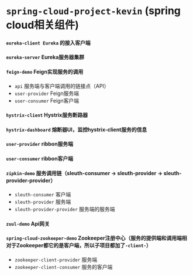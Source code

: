 # `spring-cloud-project-kevin` (spring cloud相关组件)

#### `eureka-client Eureka` 的接入客户端


#### `eureka-server` Eureka服务器集群


#### `feign-demo` Feign实现服务的调用
* `api` 服务端与客户端调用的链接点（API）
* `user-provider` Feign服务端
* `user-consumer` Feign客户端


#### `hystrix-client` Hystrix服务断路器


#### `hystrix-dashboard` 熔断器UI，监控hystrix-client服务的信息


#### `user-provider` ribbon服务端
#### `user-consumer` ribbon客户端


#### `zipkin-demo` 服务调用链（sleuth-consumer -> sleuth-provider -> sleuth-provider-provider）
* `sleuth-consumer` 客户端
* `sleuth-provider` 服务端
* `sleuth-provider-provider` 服务端的服务端


#### `zuul-demo` Api网关

#### `spring-cloud-zookeeper-demo` Zookeeper注册中心（服务的提供端和调用端相对于Zookeeper都它的是客户端，所以子项目都加了`-client-`）
* `zookeeper-client-provider` 服务端
* `zookeeper-client-consumer` 服务的客户端

